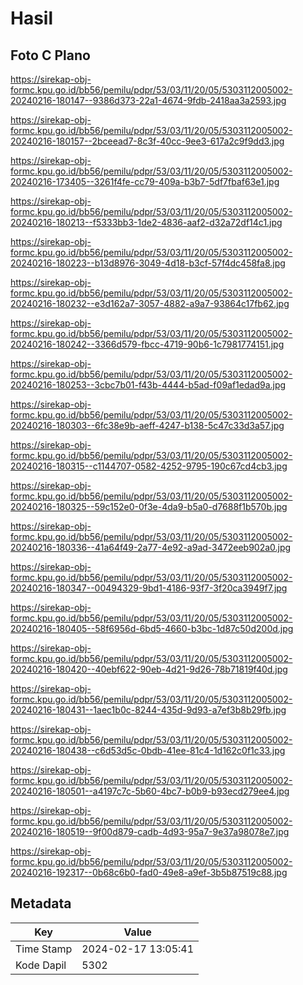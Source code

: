 # Hasil

## Foto C Plano

https://sirekap-obj-formc.kpu.go.id/bb56/pemilu/pdpr/53/03/11/20/05/5303112005002-20240216-180147--9386d373-22a1-4674-9fdb-2418aa3a2593.jpg

https://sirekap-obj-formc.kpu.go.id/bb56/pemilu/pdpr/53/03/11/20/05/5303112005002-20240216-180157--2bceead7-8c3f-40cc-9ee3-617a2c9f9dd3.jpg

https://sirekap-obj-formc.kpu.go.id/bb56/pemilu/pdpr/53/03/11/20/05/5303112005002-20240216-173405--3261f4fe-cc79-409a-b3b7-5df7fbaf63e1.jpg

https://sirekap-obj-formc.kpu.go.id/bb56/pemilu/pdpr/53/03/11/20/05/5303112005002-20240216-180213--f5333bb3-1de2-4836-aaf2-d32a72df14c1.jpg

https://sirekap-obj-formc.kpu.go.id/bb56/pemilu/pdpr/53/03/11/20/05/5303112005002-20240216-180223--b13d8976-3049-4d18-b3cf-57f4dc458fa8.jpg

https://sirekap-obj-formc.kpu.go.id/bb56/pemilu/pdpr/53/03/11/20/05/5303112005002-20240216-180232--e3d162a7-3057-4882-a9a7-93864c17fb62.jpg

https://sirekap-obj-formc.kpu.go.id/bb56/pemilu/pdpr/53/03/11/20/05/5303112005002-20240216-180242--3366d579-fbcc-4719-90b6-1c7981774151.jpg

https://sirekap-obj-formc.kpu.go.id/bb56/pemilu/pdpr/53/03/11/20/05/5303112005002-20240216-180253--3cbc7b01-f43b-4444-b5ad-f09af1edad9a.jpg

https://sirekap-obj-formc.kpu.go.id/bb56/pemilu/pdpr/53/03/11/20/05/5303112005002-20240216-180303--6fc38e9b-aeff-4247-b138-5c47c33d3a57.jpg

https://sirekap-obj-formc.kpu.go.id/bb56/pemilu/pdpr/53/03/11/20/05/5303112005002-20240216-180315--c1144707-0582-4252-9795-190c67cd4cb3.jpg

https://sirekap-obj-formc.kpu.go.id/bb56/pemilu/pdpr/53/03/11/20/05/5303112005002-20240216-180325--59c152e0-0f3e-4da9-b5a0-d7688f1b570b.jpg

https://sirekap-obj-formc.kpu.go.id/bb56/pemilu/pdpr/53/03/11/20/05/5303112005002-20240216-180336--41a64f49-2a77-4e92-a9ad-3472eeb902a0.jpg

https://sirekap-obj-formc.kpu.go.id/bb56/pemilu/pdpr/53/03/11/20/05/5303112005002-20240216-180347--00494329-9bd1-4186-93f7-3f20ca3949f7.jpg

https://sirekap-obj-formc.kpu.go.id/bb56/pemilu/pdpr/53/03/11/20/05/5303112005002-20240216-180405--58f6956d-6bd5-4660-b3bc-1d87c50d200d.jpg

https://sirekap-obj-formc.kpu.go.id/bb56/pemilu/pdpr/53/03/11/20/05/5303112005002-20240216-180420--40ebf622-90eb-4d21-9d26-78b71819f40d.jpg

https://sirekap-obj-formc.kpu.go.id/bb56/pemilu/pdpr/53/03/11/20/05/5303112005002-20240216-180431--1aec1b0c-8244-435d-9d93-a7ef3b8b29fb.jpg

https://sirekap-obj-formc.kpu.go.id/bb56/pemilu/pdpr/53/03/11/20/05/5303112005002-20240216-180438--c6d53d5c-0bdb-41ee-81c4-1d162c0f1c33.jpg

https://sirekap-obj-formc.kpu.go.id/bb56/pemilu/pdpr/53/03/11/20/05/5303112005002-20240216-180501--a4197c7c-5b60-4bc7-b0b9-b93ecd279ee4.jpg

https://sirekap-obj-formc.kpu.go.id/bb56/pemilu/pdpr/53/03/11/20/05/5303112005002-20240216-180519--9f00d879-cadb-4d93-95a7-9e37a98078e7.jpg

https://sirekap-obj-formc.kpu.go.id/bb56/pemilu/pdpr/53/03/11/20/05/5303112005002-20240216-192317--0b68c6b0-fad0-49e8-a9ef-3b5b87519c88.jpg


## Metadata

| Key        | Value               |
| ---------- | ------------------- |
| Time Stamp | 2024-02-17 13:05:41 |
| Kode Dapil | 5302                |



